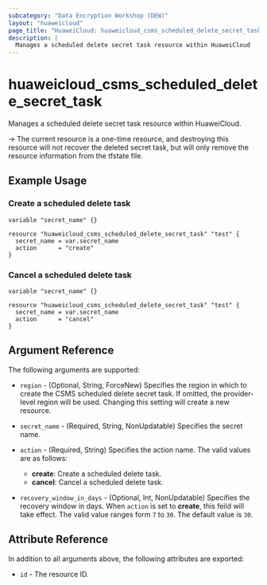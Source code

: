 ```yaml
---
subcategory: "Data Encryption Workshop (DEW)"
layout: "huaweicloud"
page_title: "HuaweiCloud: huaweicloud_csms_scheduled_delete_secret_task"
description: |
  Manages a scheduled delete secret task resource within HuaweiCloud
---
```


# huaweicloud_csms_scheduled_delete_secret_task

Manages a scheduled delete secret task resource within HuaweiCloud.

-> The current resource is a one-time resource, and destroying this resource will not recover the deleted secret task,
but will only remove the resource information from the tfstate file.

## Example Usage

### Create a scheduled delete task

```hcl
variable "secret_name" {}

resource "huaweicloud_csms_scheduled_delete_secret_task" "test" {
  secret_name = var.secret_name
  action      = "create"
}
```

### Cancel a scheduled delete task

```hcl
variable "secret_name" {}

resource "huaweicloud_csms_scheduled_delete_secret_task" "test" {
  secret_name = var.secret_name
  action      = "cancel"
}
```

## Argument Reference

The following arguments are supported:

* `region` - (Optional, String, ForceNew) Specifies the region in which to create the CSMS scheduled delete secret task.
  If omitted, the provider-level region will be used.
  Changing this setting will create a new resource.

* `secret_name` - (Required, String, NonUpdatable) Specifies the secret name.

* `action` - (Required, String) Specifies the action name. The valid values are as follows:  
  + **create**: Create a scheduled delete task.
  + **cancel**: Cancel a scheduled delete task.

* `recovery_window_in_days` - (Optional, Int, NonUpdatable) Specifies the recovery window in days.
  When `action` is set to **create**, this feild will take effect.
  The valid value ranges form `7` to `30`. The default value is `30`.

## Attribute Reference

In addition to all arguments above, the following attributes are exported:

* `id` - The resource ID.
